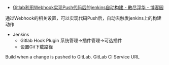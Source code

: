 


* [Gitlab利用Webhook实现Push代码后的jenkins自动构建 - 散尽浮华 - 博客园 ](http://www.cnblogs.com/kevingrace/p/6479813.html)

通过Webhook的相关设置，可以实现代码Push后，自动去触发jenkins上的构建动作

* Jenkins
  * Gitlab Hook Plugin
    系统管理->插件管理->可选插件
  * 设置Git下载路径

Build when a change is pushed to GitLab. GitLab CI Service URL